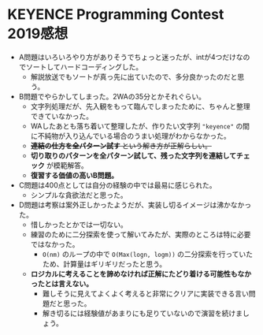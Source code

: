 # KEYENCE Programming Contest 2019感想

- A問題はいろいろやり方がありそうでちょっと迷ったが、intが4つだけなのでソートしてハードコーディングした。
  - 解説放送でもソートが真っ先に出ていたので、多分良かったのだと思う。
- B問題でやらかしてしまった。2WAの35分とかそれぐらい。
  - 文字列処理だが、先入観をもって臨んでしまったために、ちゃんと整理できていなかった。
  - WAしたあとも落ち着いて整理したが、作りたい文字列 `"keyence"` の間に不純物が入り込んでいる場合のうまい処理がわからなかった。
  - ~~**連結の仕方を全パターン試す** という解き方が正解らしい。~~
  - **切り取りのパターンを全パターン試して、残った文字列を連結してチェック** が模範解答。
  - **復習する価値の高いB問題。**
- C問題は400点としては自分の経験の中では最易に感じられた。
  - シンプルな貪欲法だと思った。
- D問題は考察は案外正しかったようだが、実装し切るイメージは沸かなかった。
  - 惜しかったとかでは一切ない。
  - 練習のために二分探索を使って解いてみたが、実際のところは特に必要ではなかった。
    - `O(nm)` のループの中で `O(Max(logn, logm))` の二分探索を行っていたため、計算量はギリギリだったと思う。
  - **ロジカルに考えることを諦めなければ正解にたどり着ける可能性もなかったとは言えない。**
    - 難しそうに見えてよくよく考えると非常にクリアに実装できる言い問題だと思った。
    - 解き切るには経験値があまりにも足りていないので演習を続けましょう。
